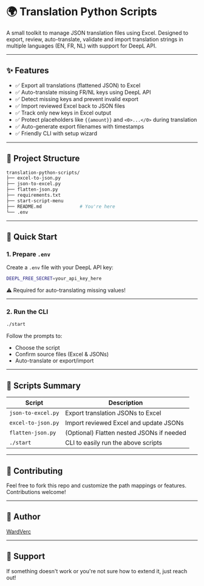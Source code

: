# 🌍 Translation Python Scripts

A small toolkit to manage JSON translation files using Excel. Designed to export, review, auto-translate, validate and import translation strings in multiple languages (EN, FR, NL) with support for DeepL API.

---

## ✨ Features

- ✅ Export all translations (flattened JSON) to Excel
- ✅ Auto-translate missing FR/NL keys using DeepL API
- ✅ Detect missing keys and prevent invalid export
- ✅ Import reviewed Excel back to JSON files
- ✅ Track only new keys in Excel output
- ✅ Protect placeholders like `{{amount}}` and `<0>...</0>` during translation
- ✅ Auto-generate export filenames with timestamps
- ✅ Friendly CLI with setup wizard

---

## 🧱 Project Structure

```bash
translation-python-scripts/
├── excel-to-json.py
├── json-to-excel.py
├── flatten-json.py
├── requirements.txt
├── start-script-menu
├── README.md              # You're here
└── .env
```

---

## 🚀 Quick Start

### 1. Prepare `.env`

Create a `.env` file with your DeepL API key:

```bash
DEEPL_FREE_SECRET=your_api_key_here
```

⚠️ Required for auto-translating missing values!

---

### 2. Run the CLI

```bash
./start
```

Follow the prompts to:

- Choose the script
- Confirm source files (Excel & JSONs)
- Auto-translate or export/import

---

## 🧪 Scripts Summary

| Script             | Description                               |
| ------------------ | ----------------------------------------- |
| `json-to-excel.py` | Export translation JSONs to Excel         |
| `excel-to-json.py` | Import reviewed Excel and update JSONs    |
| `flatten-json.py`  | (Optional) Flatten nested JSONs if needed |
| `./start`          | CLI to easily run the above scripts       |

---

## 🤝 Contributing

Feel free to fork this repo and customize the path mappings or features. Contributions welcome!

---

## 🧠 Author

[WardVerc](https://github.com/WardVerc)

---

## 🛟 Support

If something doesn't work or you're not sure how to extend it, just reach out!
